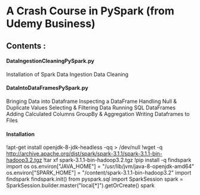 # A Crash Course in PySpark (from Udemy Business)

## Contents :
#### DataIngestionCleaningPySpark.py
Installation of Spark
Data Ingestion
Data Cleaning
#### DataIntoDataFramesPySpark.py
Bringing Data into Dataframe
Inspecting a DataFrame
Handling Null & Duplicate Values
Selecting & Filtering Data
Running SQL DataFrames
Adding Calculated Columns
GroupBy & Aggregation
Writing Dataframes to Files

#### Installation
!apt-get install openjdk-8-jdk-headless -qq > /dev/null
!wget -q http://archive.apache.org/dist/spark/spark-3.1.1/spark-3.1.1-bin-hadoop3.2.tgz
!tar xf spark-3.1.1-bin-hadoop3.2.tgz
!pip install -q findspark
import os
os.environ["JAVA_HOME"] = "/usr/lib/jvm/java-8-openjdk-amd64"
os.environ["SPARK_HOME"] = "/content/spark-3.1.1-bin-hadoop3.2"
import findspark
findspark.init()
from pyspark.sql import SparkSession
spark = SparkSession.builder.master("local[*]").getOrCreate()
spark

